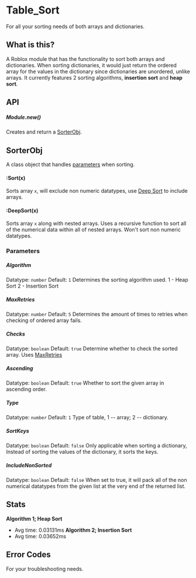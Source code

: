 # Table_Sort
For all your sorting needs of both arrays and dictionaries.

## What is this?
A Roblox module that has the functionality to sort both arrays and dictionaries.
When sorting dictionaries, it would just return the ordered array for the values in the dictionary since dictionaries are unordered, unlike arrays.
It currently features 2 sorting algorithms, **insertion sort** and **heap sort**.

## API
##### Module.new()
Creates and return a [SorterObj](https://github.com/FadedJayden/Table_Sort/blob/main/README.md#sorterobj).
## SorterObj
A class object that handles [parameters](https://github.com/FadedJayden/Table_Sort#parameters) when sorting.
#### :Sort(x)
Sorts array `x`, will exclude non numeric datatypes, use [Deep Sort](https://github.com/FadedJayden/Table_Sort/blob/main/README.md#deepsortx) to include arrays.

#### :DeepSort(x)
Sorts array `x` along with nested arrays.
Uses a recursive function to sort all of the numerical data within all of nested arrays.
Won't sort non numeric datatypes.

### Parameters
##### Algorithm
Datatype: `number`
Default: `1`
Determines the sorting algorithm used.
1 - Heap Sort
2 - Insertion Sort

##### MaxRetries
Datatype: `number`
Default: `5`
Determines the amount of times to retries when checking of ordered array fails.

##### Checks
Datatype: `boolean`
Default: `true`
Determine whether to check the sorted array.
Uses [MaxRetries](https://github.com/FadedJayden/Table_Sort/blob/main/README.md#maxretries)

##### Ascending
Datatype: `boolean`
Default: `true`
Whether to sort the given array in ascending order.

##### Type
Datatype: `number`
Default: `1`
Type of table, 1 -- array; 2 -- dictionary.

##### SortKeys
Datatype: `boolean`
Default: `false`
Only applicable when sorting a dictionary,
Instead of sorting the values of the dictionary, it sorts the keys.

##### IncludeNonSorted
Datatype: `boolean`
Default: `false`
When set to true, it will pack all of the non numerical datatypes from the given list at the very end of the returned list.

## Stats
**Algorithm 1; Heap Sort**
- Avg time: 0.03131ms
**Algorithm 2; Insertion Sort**
- Avg time: 0.03652ms

## Error Codes
For your troubleshooting needs.
